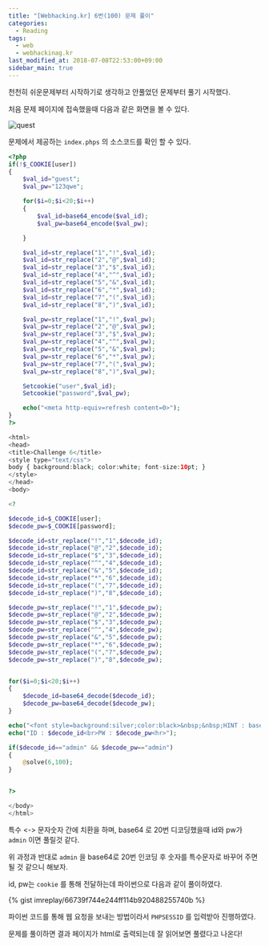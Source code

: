 ```yaml
---
title: "[Webhacking.kr] 6번(100) 문제 풀이"
categories: 
  - Reading
tags: 
  - web
  - webhackinag.kr
last_modified_at: 2018-07-08T22:53:00+09:00
sidebar_main: true
---
```


천천히 쉬운문제부터 시작하기로 생각하고 안풀었던 문제부터 풀기 시작했다.

처음 문제 페이지에 접속했을때 다음과 같은 화면을 볼 수 있다.

![quest](/assets/img/webhacking/web-06.jpg)

문제에서 제공하는 `index.phps` 의 소스코드를 확인 할 수 있다.

```php
<?php 
if(!$_COOKIE[user]) 
{ 
    $val_id="guest"; 
    $val_pw="123qwe"; 

    for($i=0;$i<20;$i++) 
    { 
        $val_id=base64_encode($val_id); 
        $val_pw=base64_encode($val_pw); 

    } 

    $val_id=str_replace("1","!",$val_id); 
    $val_id=str_replace("2","@",$val_id); 
    $val_id=str_replace("3","$",$val_id); 
    $val_id=str_replace("4","^",$val_id); 
    $val_id=str_replace("5","&",$val_id); 
    $val_id=str_replace("6","*",$val_id); 
    $val_id=str_replace("7","(",$val_id); 
    $val_id=str_replace("8",")",$val_id); 

    $val_pw=str_replace("1","!",$val_pw); 
    $val_pw=str_replace("2","@",$val_pw); 
    $val_pw=str_replace("3","$",$val_pw); 
    $val_pw=str_replace("4","^",$val_pw); 
    $val_pw=str_replace("5","&",$val_pw); 
    $val_pw=str_replace("6","*",$val_pw); 
    $val_pw=str_replace("7","(",$val_pw); 
    $val_pw=str_replace("8",")",$val_pw); 

    Setcookie("user",$val_id); 
    Setcookie("password",$val_pw); 

    echo("<meta http-equiv=refresh content=0>"); 
} 
?> 

<html> 
<head> 
<title>Challenge 6</title> 
<style type="text/css"> 
body { background:black; color:white; font-size:10pt; } 
</style> 
</head> 
<body> 

<? 

$decode_id=$_COOKIE[user]; 
$decode_pw=$_COOKIE[password]; 

$decode_id=str_replace("!","1",$decode_id); 
$decode_id=str_replace("@","2",$decode_id); 
$decode_id=str_replace("$","3",$decode_id); 
$decode_id=str_replace("^","4",$decode_id); 
$decode_id=str_replace("&","5",$decode_id); 
$decode_id=str_replace("*","6",$decode_id); 
$decode_id=str_replace("(","7",$decode_id); 
$decode_id=str_replace(")","8",$decode_id); 

$decode_pw=str_replace("!","1",$decode_pw); 
$decode_pw=str_replace("@","2",$decode_pw); 
$decode_pw=str_replace("$","3",$decode_pw); 
$decode_pw=str_replace("^","4",$decode_pw); 
$decode_pw=str_replace("&","5",$decode_pw); 
$decode_pw=str_replace("*","6",$decode_pw); 
$decode_pw=str_replace("(","7",$decode_pw); 
$decode_pw=str_replace(")","8",$decode_pw); 


for($i=0;$i<20;$i++) 
{ 
    $decode_id=base64_decode($decode_id); 
    $decode_pw=base64_decode($decode_pw); 
} 

echo("<font style=background:silver;color:black>&nbsp;&nbsp;HINT : base64&nbsp;&nbsp;</font><hr><a href=index.phps style=color:yellow;>index.phps</a><br><br>"); 
echo("ID : $decode_id<br>PW : $decode_pw<hr>"); 

if($decode_id=="admin" && $decode_pw=="admin") 
{ 
    @solve(6,100); 
} 


?> 

</body> 
</html> 
```

특수 <-> 문자숫자 간에 치환을 하며, base64 로 20번 디코딩했을때 id와 pw가 `admin` 이면 풀릴것 같다.

위 과정과 반대로 `admin` 을 base64로 20번 인코딩 후 숫자를 특수문자로 바꾸어 주면 될 것 같으니 해보자.

id, pw는 `cookie` 를 통해 전달하는데 파이썬으로 다음과 같이 풀이하였다.

{% gist imreplay/66739f744e244ff114b920488255740b %}

파이썬 코드를 통해 웹 요청을 보내는 방법이라서 `PHPSESSID` 를 입력받아 진행하였다.

문제를 풀이하면 결과 페이지가 html로 출력되는데 잘 읽어보면 풀렸다고 나온다!
